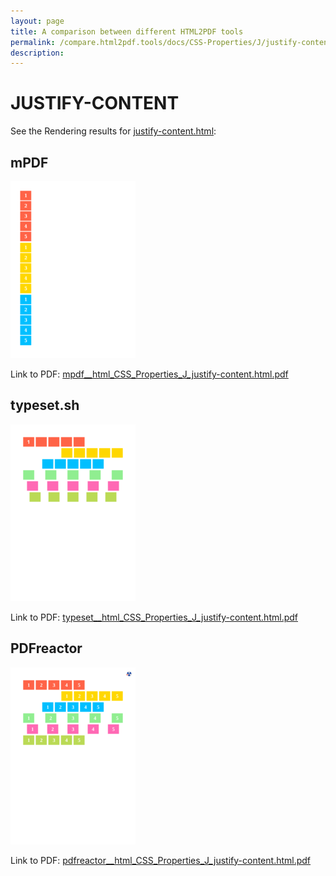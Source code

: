 ```yaml
---
layout: page
title: A comparison between different HTML2PDF tools
permalink: /compare.html2pdf.tools/docs/CSS-Properties/J/justify-content.md
description: 
---
```


# JUSTIFY-CONTENT

See the Rendering results for [justify-content.html](/html/CSS%20Properties/J/justify-content.html):

## mPDF
![](mpdf__html_CSS_Properties_J_justify-content.html.png) 

Link to PDF: [mpdf__html_CSS_Properties_J_justify-content.html.pdf](mpdf__html_CSS_Properties_J_justify-content.html.pdf)

## typeset.sh
![](typeset__html_CSS_Properties_J_justify-content.html.png) 

Link to PDF: [typeset__html_CSS_Properties_J_justify-content.html.pdf](typeset__html_CSS_Properties_J_justify-content.html.pdf)

## PDFreactor
![](pdfreactor__html_CSS_Properties_J_justify-content.html.png) 

Link to PDF: [pdfreactor__html_CSS_Properties_J_justify-content.html.pdf](pdfreactor__html_CSS_Properties_J_justify-content.html.pdf)
